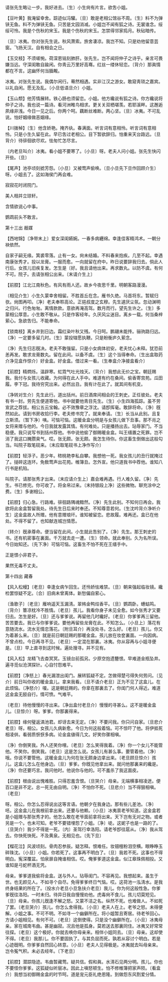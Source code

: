 <!-- { "loadSidebar": true } -->
请张先生略让一步。我好进去。〔生〕小生尙有片言。欲吿小姐。 

【豆叶黄】我淹留幸舍。踪迹似冯驩。〔旦〕敢是老相公馆谷不周。〔生〕料不为弹铗无鱼。料不为弹铗无鱼。只苦是文园消减。小姐岂不闻有狐之诗。无裳谁念。绥绥可怜。我是个伤秋的宋玉。我是个伤秋的宋玉。怎禁得邻家捣月。秋砧暗传。

〔旦〕冰夷。你对张先生说。秋风萧索。旅舍凄凉。我岂不知。只是劝他留意芸窗。飞扬天汉。自有相会之日。 

【玉交枝】不须嗟惋。荷深恩铭刻肺肝。张先生。岂不闻将仲子之诗乎。亲言可畏嫌当远。守深闺敢自踰闲。你靑云万里好高骞。红丝一缕休轻恋。〔背介〕那眞情都在不言。这幽怀何当腼觍。

冰夷。对张先生说。我偶尔闲行。蓦然相遇。实非江汉之游女。敢窥靑琐之嘉宾。以礼自闲。愿无及乱。〔小旦低语旦介〕小姐。 

【玉山颓】他芳情展转。铁心肠也须留恋。小姐。他方纔说有狐之诗。你方纔说将仲子之诗。我也说一篇诗。看河洲睢鸟相求。更关关双栖堪羡。若耶溪畔。这邂逅夙缘非浅。今日一见之后。你两个呵。藕断丝难断。两心坚。〔旦〕冰夷。不可乱说。怕好姻缘做恶姻缘。

【川拨棹】〔生〕他含娇艳。掩齐纨。春满面。听言词有意相怜。听言词有意相怜。只是小生久留在此。早已吿过老相公。目下暂欲辞归。怕重来天台路远。〔旦背介〕待徘徊欲尽欢。怯匆忙怎尽言。

〔内老旦叫介〕冰夷。看小姐不要寒了。〔小旦〕呀。老夫人问小姐。张先生快闪开些。〔旦〕 

【尾声】池亭顷刻摅芳怨。〔小旦〕又被莺声偷唤。〔旦小旦先下旦作回顾介生〕呀。小姐去了。这如海侯门再会难。

寂寂花时闭院门。



美人相并立琼轩。

含情欲说心中事。



鹦鹉前头不敢言。 

第十三出
旤媒

【西地锦】〔净带末上〕爱女深闺嬿婉。一春多病纒绵。幸逢佳客精鸿术。一朝分袂依然。

自家子嗣无缘。箕裘零落。止有一女。尙未结婚。不料春来抱疾。几至不起。幸遇南康张秀才。投以龙膏。一服而愈。一向就留在府中。昨日说要辞我归去。倘此人行后。女孩儿旧疾复发。怎生是〔好。我且请他出来。再求数丸。以防不虞。有何不可。院子。去请张相公出来。〔末请介生上〕 

【前腔】江北江南秋色。有风有雨人还。故乡今夜思千里。明朝客路漫漫。

〔相见介生〕小生久蒙幸舍相留。不胜首丘在念。雁书久绝。马首将东。暂赋归欤。尙图再叩。〔净〕老夫奉聆高论。正挹叔度之玄穆。先生遽厌尘氛。忽动渊明之归兴。行色匆匆。离情款款。意欲再淹高驾。数月而行。望先生许之。〔生〕多蒙相公厚意。小生敢不敬从。只是作客经年。久厌风尘迷目。离乡一载。何当桑梓萦心。急欲吿归。不能奉命。 

【锁南枝】离乡井到日边。霜红染叶秋又残。今日呵。鹏翮未能抟。骊驹路归远。〔净〕一定要多留几时。〔生〕蒙投辖愿执鞭。只是盼衡庐久萦念。

〔净〕先生归志旣决。老夫不敢强留。只是小女病体初安。老夫忧心未释。犹恐前恙再发。敢求龙膏数丸。留在此间。以备不虞。〔生〕这个当得奉命。〔生出盒取药介净见盒作惊介〕好金盒。好金盒。借过来一看。〔生奉盒介净接盒看介〕 

【前腔】精熌烁。温辟寒。虹霓气吐光烛天。〔背介〕我想此无价之宝。朝廷赐我。我付与女孩儿收藏。为何得在此人手中。难道有约在桑间。偷香寄宫苑。瓜田履。李下冠。我待穷究出来。必然出丑。我有计在此了。就其间有机变。

〔净转对生介〕先生此行。道出括州。前日酒席间相会的王刺史。正任彼处。老夫有书一封。劳先生便道寄他。书中就要他靑目先生。〔生〕小生四海孤踪。虽不劳宣武之荐拔。相公五云宝翰。必不效豫章之浮沈。请卽挥毫。敢辞将命。〔净〕旣然如此。请到书房收拾行李。老夫修书完了。就来奉请。〔生〕长当从此别。且复立斯须。〔暂下净〕咦。可恼可恼。这暖金盒分明是与女孩儿做下丑事。那不肖之女将来赠与他的。今日我就发露其情。有何难处。只是播扬出去。玷辱家门。不当稳便。我只说写书到括州荐他。书中说他偷了御赐暖金盒。叫王缙置之死罪。岂不消了我这口腌臜臭气。哎。张无颇。张无颇。我怎生待你。你这畜生倒做出这般勾当。叫院子取笔砚来。〔末应取笔砚书上净作写介〕 

【前腔】轻浮子。恶少年。秾桃艳李私自攀。我想他一死。我女孩儿的丑行就掩过了。搥碎这连环。免敎莺声出花苑。帷簿丑。怎外宣。他只道我书中荐他。谁知八行书是机陷。

叫院子。请那张秀才出来。〔末应请介生上〕嘉会难再遇。行人难久留。〔净〕先生。书已修完。你可收了。将金帛过来。〔末持银段上净〕这些微物。聊充涂中之费。〔生〕多谢相公。 

【前腔】归心急。行路难。徘徊路隅魂黯然。〔净〕先生此别。不知何日再会。我欲将此金盒暂留我处。待先生日后来时奉还。不知尊意若何。〔生沈吟背介净听介生〕这金盒故人所赠。他有意赠琅玕。谁知被留恋。悲故履。难再还。盒已在他处。不得不留了。也知献连城岂情愿。

〔转介〕旣承尊命。便当留在此间。小生就此吿别了。〔净〕先生。那王刺史的书。还有机密事在裏面。千万就去走一遭。〔生〕领命。就此奉别。久为名所误。今日始知还。〔先下净〕可恼可恼。这畜生不怕不死在王缙手中。 

正是恨小非君子。



果然无毒不丈夫。 

第十四出
藏春

【风入松幔】〔老旦〕幸逢女病乍回生。还怜娇怯难禁。〔旦〕朝来强起临妆镜。纔检罢惊疑不定。〔合〕旧病未曾离体。新愁偏自萦心。

〔渔歌子〕〔老旦〕雁响遥天玉漏淸。翠帏金鸭炷香平。〔旦〕鹦鹉卧。蟪蛄鸣。〔背介〕簟凉枕冷不胜情。〔老旦〕孩儿。我看你身子未见全愈。如今张秀才又要归去。怎生是好。〔旦〕还与爹爹说。再留他几时纔好。〔老旦〕你爹爹再三留他。苦苦要去。我已与你爹爹说。要他再留些龙膏在此。不知怎么。〔小旦上〕落花有意随流水。流水无情恋落花。〔附旦耳介〕再没处寻。怎么好。〔老旦〕孩儿。你又为着甚么来。〔旦〕就是前日朝廷赐的那暖金盒。孩儿放在妆奁裏面。一向因病。不曾点检。今日再寻不见。〔老旦〕一定混在那裏。冰夷。你从容再与小姐寻便是。〔旦〕早上直寻到这时候。遍处搜寻。并不见有。 

【风入松】龙精飞去杳冥冥。玉镜台前孤另。少原空抱遗簪恨。早难道金瓶坠井。遍寻觅似沧溟探针。心自忖怨难平。

【前腔】〔净怒上〕春光漏泄出闺门。展转狐疑不定。怎做得楚弓得失何劳问。〔见介〕前日叫你收的暖金盒儿。拿来我看。〔旦不语介老旦〕正为不见了这盒儿。在此烦恼。〔净怒介〕嗄。这是朝廷赐的。你拿在那裏去了。你闺门何人得近。难道这金盒无胫自行。情可愤。气难平。

〔老旦〕待他慢慢的寻出来。〔净出盒付老旦介〕慢慢的寻甚么。这不是暖金盒儿。〔旦惊介〕呀。爹爹。你那裏得来。 

【前腔】缘何璧返滈池君。却讶去来无定。〔净〕不要问我。你只问自家。〔旦悲介老旦〕呀。相公。女孩儿久病新愈。今日为何这般着恼。可不惊吓了他。将伊抵死相凌倂。看弱质恹恹多病。论金盒値得几文。好笑你骤相嗔。

〔净〕你倒笑我。外人还笑你哩。〔老旦〕怎么笑得我着。〔净〕你一个女儿不能管他。不笑你。倒笑我。〔老旦〕这是怎么说。女孩儿有甚么事。要管着他。〔净〕哦。你说不要管他。这暖金盒儿为何在张无颇身边拿出来。〔老旦顾旦惊介〕孩儿。这盒儿怎么在他身边。〔旦〕爹爹。你旣见他拿出来。就问他那裏来的纔是。〔净〕你还要巧言。我问他时。他说你与他的。可不羞杀了我这面皮。 

【前腔】根由说出愧难胜。只得忍羞含恨。〔旦哭介〕母亲。无端横事相凌迸。便百口是非不定。总一死无由自明。〔净〕不怕你不死。〔旦悲介〕当不得狠相嗔。〔老旦〕 

呀。相公。你怎么忍得说出这等言语。他朝夕在我身边。那有些儿差池。〔净〕呸。这金盒儿在我根前拿出来。还要与他赖。〔小旦〕冰夷禀老爷知道。这金盒若是小姐赠与那张秀才的。他怎么敢在老爷面前拿将出来。天下岂有无对之物。或者另是一个。也未可知。老爷不要错埋怨了小姐。〔净〕唗。这妮子也是一路的了。〔旦哭介〕我少不得是一死。〔内〕圣驾行幸洛阳。请老爷卽往扈从。〔净〕我从驾去。你快死快死。不及黄泉。无相见也。〔先下旦〕 

【榴花泣】风波顷刻。骨肉忍参辰。疑怎释。恨难任。妆钿檀粉泪空横。眼睁睁玉碎珠沈。〔小旦〕小姐。你若死了。这事再不明白了。〔旦〕我若不死。这事也不得明白。寃深覆盆。怕泉扉自掩谁相信。哎。俺爹爹道这金盒。似江皋珠佩相投。又谁知是弓蛇杯酒无凭。

母亲。爹爹道我偷将金盒。送与外人。玷辱闺门。不容再见。我想起来。虽生于世。也无颜见人。不如寻个自尽。免得爹爹终日气恼。哎。这荷池一泓淸水。是我终身结果的所在了。〔投水介老旦小旦急扶介老旦〕我儿。你为何这般性急。你爹爹旣往洛阳。一时未归。待异日我自慢慢劝他。虎毒尙不食儿。孩儿切莫短见。〔旦〕母亲。你孩儿旣逢不解之怒。又蒙不洁之名。纵然不死。也难做人。不如死了罢。〔老旦哭介〕孩儿。你怎么舍得我。〔小旦〕老夫人在上。老爷之怒。未得便解。小姐之事。不可不明。不如寻一个幽僻所在。将小姐暂且寄居。待老爷回心。方请小姐相见。有何不可。〔老旦〕这倒使得。只是没个幽僻所在。〔小旦〕冰夷母亲。家在城南韦曲。甚是幽寂。况且他是孤身。莫若送去那裏同住。冰夷又好常常往探。〔老旦〕这个极好。你就去唤你母亲来。相伴小姐同去。〔旦〕母亲。这却使不得。〔老旦〕我那儿。你不要固执了。与其负屈而死。孰若从容讨个明白。若是心迹旣明。你爹爹自然回心转意。〔小旦〕老夫人见得极是。冰夷就去叫母亲来。岂令寃气积。未必去经年。〔下老旦〕 

【前腔】潜踪隐迹。韦曲暂藏莺。疑共信。假和眞。水淸石见两分明。孩儿。你也不要怪你爹爹。这狐疑似听层冰。因此上嗔怒顿生。怕不修帷簿把家声陨。〔看盒介〕我想当初御赐金盒的时节呵。道是宠元臣礼绝恩隆。到做怨东风割爱分情。

